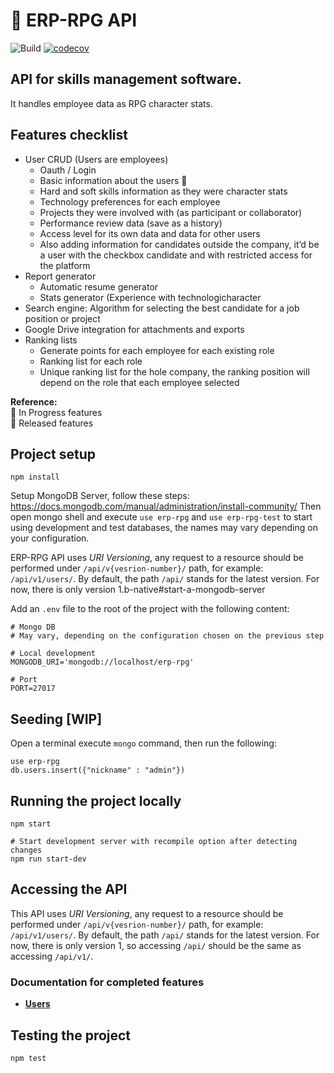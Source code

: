 # :notebook_with_decorative_cover: ERP-RPG API

![Build](https://github.com/dcruzaltimetrik/erp-rpg-api/workflows/Build/badge.svg?branch=master)
[![codecov](https://codecov.io/gh/dcruzaltimetrik/erp-rpg-api/branch/master/graph/badge.svg?token=KH3HSQHLFG)](https://codecov.io/gh/dcruzaltimetrik/erp-rpg-api)

## API for skills management software.

It handles employee data as RPG character stats.

## Features checklist

- User CRUD (Users are employees)
  - Oauth / Login
  - Basic information about the users :construction:
  - Hard and soft skills information as they were character stats
  - Technology preferences for each employee
  - Projects they were involved with (as participant or collaborator)
  - Performance review data (save as a history)
  - Access level for its own data and data for other users
  - Also adding information for candidates outside the company, it’d be a user with the checkbox candidate and with restricted access for the platform
- Report generator
  - Automatic resume generator
  - Stats generator (Experience with technologicharacter
- Search engine: Algorithm for selecting the best candidate for a job position or project
- Google Drive integration for attachments and exports
- Ranking lists
  - Generate points for each employee for each existing role
  - Ranking list for each role
  - Unique ranking list for the hole company, the ranking position will depend on the role that each employee selected

**Reference:**\
:construction: In Progress features\
:checkered_flag: Released features

## Project setup

    npm install

Setup MongoDB Server, follow these steps: https://docs.mongodb.com/manual/administration/install-community/
Then open mongo shell and execute `use erp-rpg` and `use erp-rpg-test` to start using development and test databases, the names may vary depending on your configuration.


ERP-RPG API uses _URI Versioning_, any request to a resource should be performed under `/api/v{vesrion-number}/` path, for example: `/api/v1/users/`. By default, the path `/api/` stands for the latest version. For now, there is only version 1.b-native#start-a-mongodb-server


Add an `.env` file to the root of the project with the following content:

```Shell
# Mongo DB
# May vary, depending on the configuration chosen on the previous step

# Local development
MONGODB_URI='mongodb://localhost/erp-rpg'

# Port
PORT=27017
```

## Seeding [WIP]

Open a terminal execute `mongo` command, then run the following:

    use erp-rpg
    db.users.insert({"nickname" : "admin"})

## Running the project locally

```Shell
npm start

# Start development server with recompile option after detecting changes
npm run start-dev
```

## Accessing the API

This API uses _URI Versioning_, any request to a resource should be performed under `/api/v{vesrion-number}/` path, for example: `/api/v1/users/`. By default, the path `/api/` stands for the latest version. For now, there is only version 1, so accessing `/api/` should be the same as accessing `/api/v1/`.

### Documentation for completed features

- **[Users](docs/users.md)**

## Testing the project

    npm test
